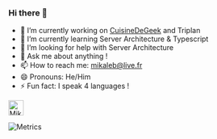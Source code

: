 ### Hi there 👋


- 🔭 I’m currently working on <a href="https://cuisinedegeek.com">CuisineDeGeek</a> and Triplan
- 🌱 I’m currently learning Server Architecture & Typescript
- 🤔 I’m looking for help with Server Architecture
- 💬 Ask me about anything !
- 📫 How to reach me: mikaleb@live.fr
- 😄 Pronouns: He/Him
- ⚡ Fun fact: I speak 4 languages !

<a href="https://dev.to/mikaleb">
  <img src="https://d2fltix0v2e0sb.cloudfront.net/dev-badge.svg" alt="Mikaleb's DEV Profile" height="30" width="30">
</a>
        
![Metrics](https://metrics.lecoq.io/Mikaleb?template=classic&isocalendar=1&languages=1&stars=1&isocalendar.duration=half-year&stars.limit=4&config.timezone=Europe%2FParis)
